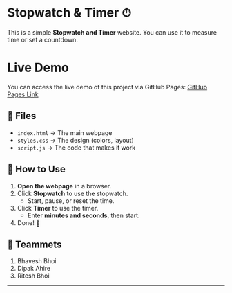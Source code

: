 # Stopwatch & Timer ⏱  

This is a simple **Stopwatch and Timer** website. You can use it to measure time or set a countdown.  

# Live Demo

You can access the live demo of this project via GitHub Pages:
[GitHub Pages Link](https://bhaveshbhoi256.github.io/Enhanced-study-timer-web-app/)
## 📂 Files  
- `index.html` → The main webpage  
- `styles.css` → The design (colors, layout)  
- `script.js` → The code that makes it work  

## 🚀 How to Use  
1. **Open the webpage** in a browser.  
2. Click **Stopwatch** to use the stopwatch.  
   - Start, pause, or reset the time.  
3. Click **Timer** to use the timer.  
   - Enter **minutes and seconds**, then start.  
4. Done! 🎉  

## 🤝 Teammets
1. Bhavesh Bhoi
2. Dipak Ahire
3. Ritesh Bhoi
----

